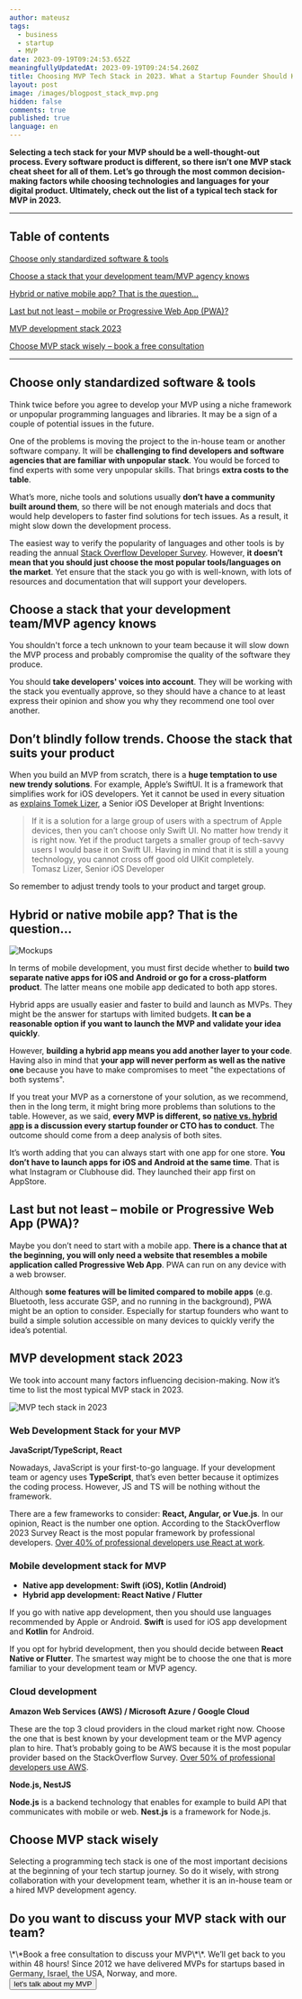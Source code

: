 ```yaml
---
author: mateusz
tags:
  - business
  - startup
  - MVP
date: 2023-09-19T09:24:53.652Z
meaningfullyUpdatedAt: 2023-09-19T09:24:54.260Z
title: Choosing MVP Tech Stack in 2023. What a Startup Founder Should Know
layout: post
image: /images/blogpost_stack_mvp.png
hidden: false
comments: true
published: true
language: en
---
```

**Selecting a tech stack for your MVP should be a well-thought-out process. Every software product is different, so there isn’t one MVP stack cheat sheet for all of them. Let’s go through the most common decision-making factors while choosing technologies and languages for your digital product. Ultimately, check out the list of a typical tech stack for MVP in 2023.**

<EbookDynamic sectionTitle='more free MVP insights just for you' ebookName='From-MVP-to-a-Final-Product.pdf' ebookDescription='Download our free ebook about MVP development. Get your copy now!' ebookImage='/images/mvp_ebook_cover.png' ebookAlt='MVP ebook cover' />

---

## Table of contents

[Choose only standardized software & tools](/blog/mvp-tech-stack-what-startup-founder-should-know/#choose-only-standardized-software--tools)

[Choose a stack that your development team/MVP agency knows](/blog/mvp-tech-stack-what-startup-founder-should-know/#choose-a-stack-that-your-development-teammvp-agency-knows)

[Hybrid or native mobile app? That is the question…](/blog/mvp-tech-stack-what-startup-founder-should-know/#hybrid-or-native-mobile-app-that-is-the-question)

[Last but not least – mobile or Progressive Web App (PWA)?](/blog/mvp-tech-stack-what-startup-founder-should-know/#last-but-not-least--mobile-or-progressive-web-app-pwa)

[MVP development stack 2023](/blog/mvp-tech-stack-what-startup-founder-should-know/#mvp-development-stack-2023)

[Choose MVP stack wisely – book a free consultation](/blog/mvp-tech-stack-what-startup-founder-should-know/#choose-mvp-stack-wisely)

---

## Choose only standardized software & tools

Think twice before you agree to develop your MVP using a niche framework or unpopular programming languages and libraries. It may be a sign of a couple of potential issues in the future. 

One of the problems is moving the project to the in-house team or another software company. It will be **challenging to find developers and software agencies that are familiar with unpopular stack**. You would be forced to find experts with some very unpopular skills. That brings **extra costs to the table**.

What’s more, niche tools and solutions usually **don’t have a community built around them**, so there will be not enough materials and docs that would help developers to faster find solutions for tech issues. As a result, it might slow down the development process.

The easiest way to verify the popularity of languages and other tools is by reading the annual [Stack Overflow Developer Survey](https://survey.stackoverflow.co/2023). However, **it doesn’t mean that you should just choose the most popular tools/languages on the market**. Yet ensure that the stack you go with is well-known, with lots of resources and documentation that will support your developers.

## Choose a stack that your development team/MVP agency knows

You shouldn't force a tech unknown to your team because it will slow down the MVP process and probably compromise the quality of the software they produce.

You should **take developers' voices into account**. They will be working with the stack you eventually approve, so they should have a chance to at least express their opinion and show you why they recommend one tool over another.

## Don’t blindly follow trends. Choose the stack that suits your product

When you build an MVP from scratch, there is a **huge temptation to use new trendy solutions**. For example, Apple’s SwiftUI. It is a framework that simplifies work for iOS developers. Yet it cannot be used in every situation as [explains Tomek Lizer](/blog/falling-in-love-with-programming-again-tomek-ios-developer/#if-you-had-to-start-an-ios-project-from-scratch-with-no-technological-debt-what-tools-would-you-use), a Senior iOS Developer at Bright Inventions:

<blockquote><div>If it is a solution for a large group of users with a spectrum of Apple devices, then you can’t choose only Swift UI. No matter how trendy it is right now. Yet if the product targets a smaller group of tech-savvy users I would base it on Swift UI. Having in mind that it is still a young technology, you cannot cross off good old UIKit completely.</div><footer>Tomasz Lizer, Senior iOS Developer</footer></blockquote>

So remember to adjust trendy tools to your product and target group.

## Hybrid or native mobile app? That is the question…

<div class="image"><img src="/images/food_tech_case_study_app.png" alt="Mockups" title="Mockups"  /> </div>

In terms of mobile development, you must first decide whether to **build two separate native apps for iOS and Android or go for a cross-platform product**. The latter means one mobile app dedicated to both app stores. 

Hybrid apps are usually easier and faster to build and launch as MVPs. They might be the answer for startups with limited budgets. **It can be a reasonable option if you want to launch the MVP and validate your idea quickly**.

However, **building a hybrid app means you add another layer to your code**. Having also in mind that **your app will never perform as well as the native one** because you have to make compromises to meet "the expectations of both systems".

If you treat your MVP as a cornerstone of your solution, as we recommend, then in the long term, it might bring more problems than solutions to the table. However, as we said, **every MVP is different, so [native vs. hybrid app](/blog/native-app-development-vs-cross-platform/) is a discussion every startup founder or CTO has to conduct**. The outcome should come from a deep analysis of both sites.

It’s worth adding that you can always start with one app for one store. **You don’t have to launch apps for iOS and Android at the same time**. That is what Instagram or Clubhouse did. They launched their app first on AppStore.

## Last but not least – mobile or Progressive Web App (PWA)?

Maybe you don’t need to start with a mobile app. **There is a chance that at the beginning, you will only need a website that resembles a mobile application called Progressive Web App**. PWA can run on any device with a web browser. 

Although **some features will be limited compared to mobile apps** (e.g. Bluetooth, less accurate GSP, and no running in the background), PWA might be an option to consider. Especially for startup founders who want to build a simple solution accessible on many devices to quickly verify the idea’s potential.

## MVP development stack 2023

We took into account many factors influencing decision-making. Now it’s time to list the most typical MVP stack in 2023.

<div class="image"><img src="/images/blog_post_tech_stack_mvp.png" alt="MVP tech stack in 2023" title="MVP tech stack in 2023"  /> </div>

### Web Development Stack for your MVP

**JavaScript/TypeScript, React**

Nowadays, JavaScript is your first-to-go language. If your development team or agency uses **TypeScript**, that’s even better because it optimizes the coding process. However, JS and TS will be nothing without the framework.

There are a few frameworks to consider: **React, Angular, or Vue.js**. In our opinion, React is the number one option. According to the StackOverflow 2023 Survey React is the most popular framework by professional developers. [Over 40% of professional developers use React at work](https://survey.stackoverflow.co/2023).

### Mobile development stack for MVP

* **Native app development: Swift (iOS), Kotlin (Android)**
* **Hybrid app development: React Native / Flutter**

If you go with native app development, then you should use languages recommended by Apple or Android. **Swift** is used for iOS app development and **Kotlin** for Android.

If you opt for hybrid development, then you should decide between **React Native or Flutter**. The smartest way might be to choose the one that is more familiar to your development team or MVP agency.

### Cloud development

**Amazon Web Services (AWS) / Microsoft Azure / Google Cloud**

These are the top 3 cloud providers in the cloud market right now. Choose the one that is best known by your development team or the MVP agency plan to hire. That’s probably going to be AWS because it is the most popular provider based on the StackOverflow Survey. [Over 50% of professional developers use AWS](https://survey.stackoverflow.co/2023/?utm_source=so-owned&utm_medium=blog&utm_campaign=dev-survey-results-2023&utm_content=survey-results#section-most-popular-technologies-cloud-platforms).

**Node.js, NestJS**

**Node.js** is a backend technology that enables for example to build API that communicates with mobile or web. **Nest.js** is a framework for Node.js.

## Choose MVP stack wisely

Selecting a programming tech stack is one of the most important decisions at the beginning of your tech startup journey. So do it wisely, with strong collaboration with your development team, whether it is an in-house team or a hired MVP development agency.

<div class='block-button'><h2>Do you want to discuss your MVP stack with our team?</h2><div>\*\*Book a free consultation to discuss your MVP\*\*. We’ll get back to you within 48 hours! Since 2012 we have delivered MVPs for startups based in Germany, Israel, the USA, Norway, and more.</div><a href="/start-project/"><button>let's talk about my MVP</button></a></div>